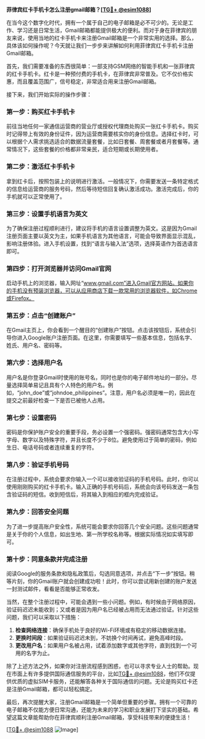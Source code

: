 **菲律宾红卡手机卡怎么注册gmail邮箱？[[TG💪+ @esim1088](https://t.me/s/esim1088)]**

在当今这个数字化时代，拥有一个属于自己的电子邮箱是必不可少的。无论是工作、学习还是日常生活，Gmail邮箱都能提供极大的便利。而对于身在菲律宾的朋友来说，使用当地的红卡手机卡来注册Gmail邮箱是一个非常实用的选择。那么，具体该如何操作呢？今天就让我们一步步来讲解如何利用菲律宾红卡手机卡注册Gmail邮箱。

首先，我们需要准备的东西很简单：一部支持GSM网络的智能手机和一张菲律宾的红卡手机卡。红卡是一种预付费的手机卡，在菲律宾非常普及。它不仅价格实惠，而且覆盖范围广，信号稳定，非常适合用来注册Gmail邮箱。

接下来，我们开始实际的操作步骤：

### 第一步：购买红卡手机卡

前往当地任何一家通信运营商的营业厅或授权代理商处购买一张红卡手机卡。购买时记得带上有效的身份证件，因为运营商需要核实你的身份信息。选择红卡时，可以根据个人需求挑选适合的数据流量套餐，比如日套餐、周套餐或者月套餐等。通常情况下，这些套餐的价格都非常亲民，适合短期或长期使用者。

### 第二步：激活红卡手机卡

拿到红卡后，按照包装上的说明进行激活。一般情况下，你需要发送一条特定格式的信息给运营商的服务号码，然后等待短信回复确认激活成功。激活完成后，你的手机就可以正常使用了。

### 第三步：设置手机语言为英文

为了确保注册过程顺利进行，建议将手机的语言设置调整为英文。这是因为Gmail注册页面主要以英文为主，如果手机语言为其他语言，可能会导致界面显示混乱，影响注册体验。进入手机设置，找到“语言与输入法”选项，选择英语作为首选语言即可。

### 第四步：打开浏览器并访问Gmail官网

启动手机上的浏览器，输入网址“www.gmail.com”进入Gmail官方网站。如果你的手机没有预装浏览器，可以从应用商店下载一款常用的浏览器软件，如Chrome或Firefox。

### 第五步：点击“创建账户”

在Gmail主页上，你会看到一个醒目的“创建账户”按钮。点击该按钮后，系统会引导你进入Google账户注册页面。在这里，你需要填写一些基本信息，包括名字、姓氏、用户名、密码等。

### 第六步：选择用户名

用户名是你登录Gmail时使用的账号名，同时也是你的电子邮件地址的一部分。尽量选择简单易记且具有个人特色的用户名。例如，“john_doe”或“johndoe_philippines”。注意，用户名必须是唯一的，因此在提交之前最好检查一下是否已被他人占用。

### 第七步：设置密码

密码是你保护账户安全的重要手段，务必设置一个强密码。强密码通常包含大小写字母、数字以及特殊字符，并且长度不少于8位。避免使用过于简单的密码，例如生日、电话号码或者连续重复的字符。

### 第八步：验证手机号码

在注册过程中，系统会要求你输入一个可以接收验证码的手机号码。此时，你可以使用刚刚购买的红卡手机卡。输入正确的手机号码后，系统会向该号码发送一条包含验证码的短信。收到短信后，将其输入到相应的框内完成验证。

### 第九步：回答安全问题

为了进一步提高账户安全性，系统可能会要求你回答几个安全问题。这些问题通常是关于你的个人信息，如出生地、第一所学校名称等。根据实际情况如实填写即可。

### 第十步：同意条款并完成注册

阅读Google的服务条款和隐私政策后，勾选同意选项，并点击“下一步”按钮。稍等片刻，你的Gmail账户就会创建成功啦！此时，你可以尝试用新创建的账户发送一封测试邮件，看看是否能够正常收发。

当然，在整个注册过程中，可能会遇到一些小问题。例如，有时候由于网络原因，验证码迟迟未能收到；又或者是因为用户名已经被占用而无法通过验证。针对这些问题，我们可以采取以下措施：

1. **检查网络连接**：确保手机处于良好的Wi-Fi环境或有稳定的移动数据连接。
2. **更换时间段**：如果验证码迟迟未到，不妨换个时间再试，避免高峰时段。
3. **更改用户名**：如果用户名被占用，试着添加数字或其他字符，直到找到一个可用的名字为止。

除了上述方法之外，如果你对注册流程感到困惑，也可以寻求专业人士的帮助。现在市面上有许多提供国际通信服务的平台，比如[TG💪+ @esim1088](https://t.me/s/esim1088)，他们不仅提供优质的虚拟SIM卡服务，还能解答各种关于国际通信的问题。无论是购买红卡还是注册Gmail邮箱，都可以轻松搞定。

最后，再次提醒大家，注册Gmail邮箱是一个简单但重要的步骤。拥有一个可靠的电子邮箱不仅能方便日常沟通，还能为未来的学习和职业发展打下坚实的基础。希望这篇文章能帮助你在菲律宾顺利注册Gmail邮箱，享受科技带来的便捷生活！

[[TG💪+ @esim1088](https://t.me/s/esim1088) ![Image](https://i.postimg.cc/4NQfJmqS/Snipaste-2025-05-13-00-14-12.png)]
